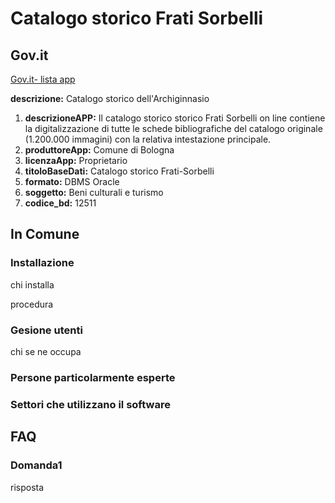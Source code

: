 # Catalogo storico Frati Sorbelli

## Gov.it

[Gov.it- lista app](http://basidati.agid.gov.it/catalogo/amm?code=c_a944)

**descrizione:** Catalogo storico dell'Archiginnasio

1. **descrizioneAPP:** Il catalogo storico storico Frati Sorbelli on line contiene la digitalizzazione di tutte le schede bibliografiche del catalogo originale (1.200.000 immagini) con la relativa intestazione principale.
2. **produttoreApp:** Comune di Bologna
3. **licenzaApp:** Proprietario
4. **titoloBaseDati:** Catalogo storico Frati-Sorbelli
5. **formato:** DBMS Oracle
6. **soggetto:** Beni culturali e turismo
7. **codice_bd:** 12511

## In Comune

### Installazione

chi installa

procedura

### Gesione utenti

chi se ne occupa

### Persone particolarmente esperte

### Settori che utilizzano il software

## FAQ

### Domanda1

risposta
